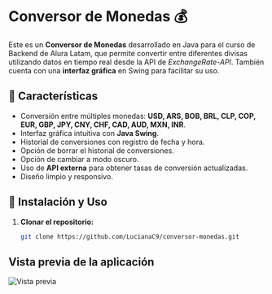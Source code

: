 # Conversor de Monedas 💰

Este es un **Conversor de Monedas** desarrollado en Java para el curso de Backend de Alura Latam, que permite convertir entre diferentes divisas utilizando datos en tiempo real desde la API de *ExchangeRate-API*. También cuenta con una **interfaz gráfica** en Swing para facilitar su uso.

## 📌 Características
- Conversión entre múltiples monedas: **USD, ARS, BOB, BRL, CLP, COP, EUR, GBP, JPY, CNY, CHF, CAD, AUD, MXN, INR**.
- Interfaz gráfica intuitiva con **Java Swing**.
- Historial de conversiones con registro de fecha y hora.
- Opción de borrar el historial de conversiones.
- Opción de cambiar a modo oscuro.
- Uso de **API externa** para obtener tasas de conversión actualizadas.
- Diseño limpio y responsivo.

## 🚀 Instalación y Uso
1. **Clonar el repositorio:**
   ```bash
   git clone https://github.com/LucianaC9/conversor-monedas.git

## Vista previa de la aplicación
![Vista previa](ConversordeMonedasVideo.gif)
